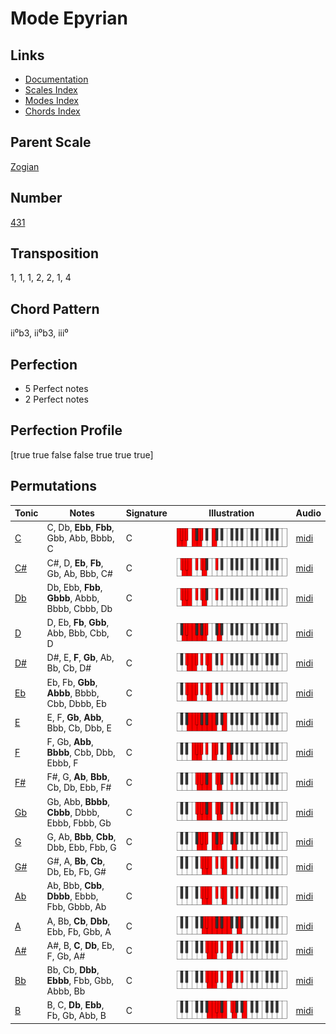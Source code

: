 # Mode Epyrian

## Links

- [Documentation](README.md)
- [Scales Index](Scales.md)
- [Modes Index](Modes.md)
- [Chords Index](Chords.md)

## Parent Scale

[Zogian](ScaleZogian.md)

## Number

[431](https://ianring.com/musictheory/scales/431)

## Transposition

1, 1, 1, 2, 2, 1, 4

## Chord Pattern

ii⁰b3, ii⁰b3, iii⁰

## Perfection

- 5 Perfect notes
- 2 Perfect notes

## Perfection Profile

[true true false false true true true]

## Permutations

| Tonic | Notes | Signature | Illustration | Audio |
|-------|-------|-----------|--------------|-------|
| [C](ModeCNaturalEpyrian.md) | C, Db, **Ebb**, **Fbb**, Gbb, Abb, Bbbb, C | C | ![CNaturalEpyrian](ModeCNaturalEpyrian.png) | [midi](https://github.com/edipermadi/music/blob/main/docs/ModeCNaturalEpyrian.mid?raw=true) |
| [C#](ModeCSharpEpyrian.md) | C#, D, **Eb**, **Fb**, Gb, Ab, Bbb, C# | C | ![CSharpEpyrian](ModeCSharpEpyrian.png) | [midi](https://github.com/edipermadi/music/blob/main/docs/ModeCSharpEpyrian.mid?raw=true) |
| [Db](ModeDFlatEpyrian.md) | Db, Ebb, **Fbb**, **Gbbb**, Abbb, Bbbb, Cbbb, Db | C | ![DFlatEpyrian](ModeDFlatEpyrian.png) | [midi](https://github.com/edipermadi/music/blob/main/docs/ModeDFlatEpyrian.mid?raw=true) |
| [D](ModeDNaturalEpyrian.md) | D, Eb, **Fb**, **Gbb**, Abb, Bbb, Cbb, D | C | ![DNaturalEpyrian](ModeDNaturalEpyrian.png) | [midi](https://github.com/edipermadi/music/blob/main/docs/ModeDNaturalEpyrian.mid?raw=true) |
| [D#](ModeDSharpEpyrian.md) | D#, E, **F**, **Gb**, Ab, Bb, Cb, D# | C | ![DSharpEpyrian](ModeDSharpEpyrian.png) | [midi](https://github.com/edipermadi/music/blob/main/docs/ModeDSharpEpyrian.mid?raw=true) |
| [Eb](ModeEFlatEpyrian.md) | Eb, Fb, **Gbb**, **Abbb**, Bbbb, Cbb, Dbbb, Eb | C | ![EFlatEpyrian](ModeEFlatEpyrian.png) | [midi](https://github.com/edipermadi/music/blob/main/docs/ModeEFlatEpyrian.mid?raw=true) |
| [E](ModeENaturalEpyrian.md) | E, F, **Gb**, **Abb**, Bbb, Cb, Dbb, E | C | ![ENaturalEpyrian](ModeENaturalEpyrian.png) | [midi](https://github.com/edipermadi/music/blob/main/docs/ModeENaturalEpyrian.mid?raw=true) |
| [F](ModeFNaturalEpyrian.md) | F, Gb, **Abb**, **Bbbb**, Cbb, Dbb, Ebbb, F | C | ![FNaturalEpyrian](ModeFNaturalEpyrian.png) | [midi](https://github.com/edipermadi/music/blob/main/docs/ModeFNaturalEpyrian.mid?raw=true) |
| [F#](ModeFSharpEpyrian.md) | F#, G, **Ab**, **Bbb**, Cb, Db, Ebb, F# | C | ![FSharpEpyrian](ModeFSharpEpyrian.png) | [midi](https://github.com/edipermadi/music/blob/main/docs/ModeFSharpEpyrian.mid?raw=true) |
| [Gb](ModeGFlatEpyrian.md) | Gb, Abb, **Bbbb**, **Cbbb**, Dbbb, Ebbb, Fbbb, Gb | C | ![GFlatEpyrian](ModeGFlatEpyrian.png) | [midi](https://github.com/edipermadi/music/blob/main/docs/ModeGFlatEpyrian.mid?raw=true) |
| [G](ModeGNaturalEpyrian.md) | G, Ab, **Bbb**, **Cbb**, Dbb, Ebb, Fbb, G | C | ![GNaturalEpyrian](ModeGNaturalEpyrian.png) | [midi](https://github.com/edipermadi/music/blob/main/docs/ModeGNaturalEpyrian.mid?raw=true) |
| [G#](ModeGSharpEpyrian.md) | G#, A, **Bb**, **Cb**, Db, Eb, Fb, G# | C | ![GSharpEpyrian](ModeGSharpEpyrian.png) | [midi](https://github.com/edipermadi/music/blob/main/docs/ModeGSharpEpyrian.mid?raw=true) |
| [Ab](ModeAFlatEpyrian.md) | Ab, Bbb, **Cbb**, **Dbbb**, Ebbb, Fbb, Gbbb, Ab | C | ![AFlatEpyrian](ModeAFlatEpyrian.png) | [midi](https://github.com/edipermadi/music/blob/main/docs/ModeAFlatEpyrian.mid?raw=true) |
| [A](ModeANaturalEpyrian.md) | A, Bb, **Cb**, **Dbb**, Ebb, Fb, Gbb, A | C | ![ANaturalEpyrian](ModeANaturalEpyrian.png) | [midi](https://github.com/edipermadi/music/blob/main/docs/ModeANaturalEpyrian.mid?raw=true) |
| [A#](ModeASharpEpyrian.md) | A#, B, **C**, **Db**, Eb, F, Gb, A# | C | ![ASharpEpyrian](ModeASharpEpyrian.png) | [midi](https://github.com/edipermadi/music/blob/main/docs/ModeASharpEpyrian.mid?raw=true) |
| [Bb](ModeBFlatEpyrian.md) | Bb, Cb, **Dbb**, **Ebbb**, Fbb, Gbb, Abbb, Bb | C | ![BFlatEpyrian](ModeBFlatEpyrian.png) | [midi](https://github.com/edipermadi/music/blob/main/docs/ModeBFlatEpyrian.mid?raw=true) |
| [B](ModeBNaturalEpyrian.md) | B, C, **Db**, **Ebb**, Fb, Gb, Abb, B | C | ![BNaturalEpyrian](ModeBNaturalEpyrian.png) | [midi](https://github.com/edipermadi/music/blob/main/docs/ModeBNaturalEpyrian.mid?raw=true) |
